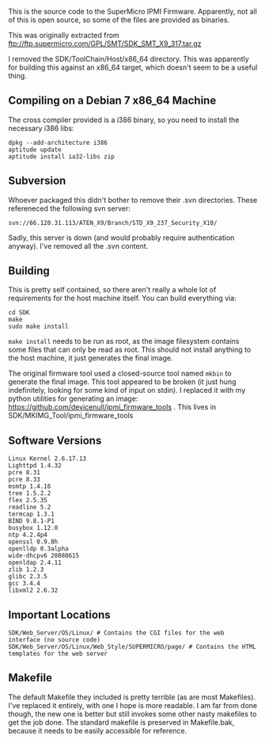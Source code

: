 This is the source code to the SuperMicro IPMI Firmware. Apparently, not all of this is open source, so some of the files are provided as binaries.

This was originally extracted from ftp://ftp.supermicro.com/GPL/SMT/SDK_SMT_X9_317.tar.gz

I removed the SDK/ToolChain/Host/x86_64 directory. This was apparently for building this against an x86_64 target, which doesn't seem to be a useful thing.

## Compiling on a Debian 7 x86_64 Machine

The cross compiler provided is a i386 binary, so you need to install the necessary i386 libs:

    dpkg --add-architecture i386
    aptitude update
    aptitude install ia32-libs zip

## Subversion

Whoever packaged this didn't bother to remove their .svn directories. These refereneced the following svn server:

    svn://66.120.31.113/ATEN_X9/Branch/STD_X9_237_Security_X10/

Sadly, this server is down (and would probably require authentication anyway). I've removed all the .svn content.

## Building

This is pretty self contained, so there aren't really a whole lot of requirements for the host machine itself.  You can build everything via:

    cd SDK
    make
    sudo make install

`make install` needs to be run as root, as the image filesystem contains some files that can only be read as root.  This should not install anything to the host machine, it just generates the final image.

The original firmware tool used a closed-source tool named `mkbin` to generate the final image.  This tool appeared to be broken (it just hung indefinitely, looking for some kind of input on stdin).  I replaced it with my python utilities for generating an image: https://github.com/devicenull/ipmi_firmware_tools .  This lives in SDK/MKIMG_Tool/ipmi_firmware_tools


## Software Versions

    Linux Kernel 2.6.17.13
    Lighttpd 1.4.32
    pcre 8.31
    pcre 8.33
    msmtp 1.4.16
    tree 1.5.2.2
    flex 2.5.35
    readline 5.2
    termcap 1.3.1
    BIND 9.8.1-P1
    busybox 1.12.0
    ntp 4.2.4p4
    openssl 0.9.8h
    openlldp 0.3alpha
    wide-dhcpv6 20080615
    openldap 2.4.11
    zlib 1.2.3
    glibc 2.3.5
    gcc 3.4.4
    libxml2 2.6.32

## Important Locations

    SDK/Web_Server/OS/Linux/ # Contains the CGI files for the web interface (no source code)
    SDK/Web_Server/OS/Linux/Web_Style/SUPERMICRO/page/ # Contains the HTML templates for the web server

## Makefile

The default Makefile they included is pretty terrible (as are most Makefiles).  I've replaced it entirely, with one I hope is more readable.  I am far from done though, the new one is better but still invokes some other nasty makefiles to get the job done.  The standard makefile is preserved in Makefile.bak, because it needs to be easily accessible for reference.
